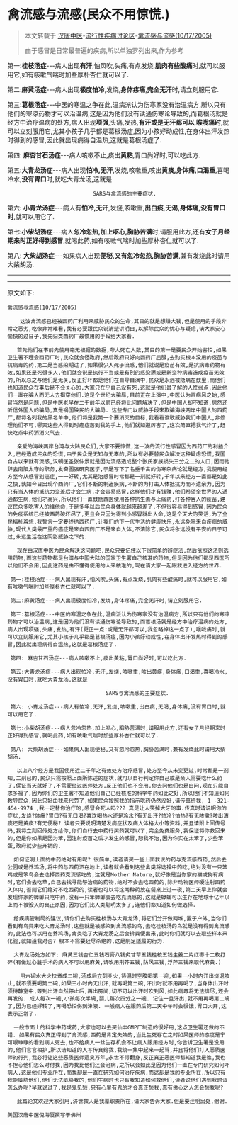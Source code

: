 # 禽流感与流感(民众不用惊慌.)
> 本文转载于 [汉唐中医](https://www.hantang.com/chinese/ch_Articles/Ch_index.html)-[流行性疾病讨论区](https://www.hantang.com/chinese/ch_Articles/generaldisease.htm)-[禽流感与流感(10/17/2005)](https://www.hantang.com/chinese/ch_Articles/flu36.htm)
> 
> 由于感冒是日常最普遍的疾病,所以单独罗列出来,作为参考

第一:**桂枝汤症**---病人出现**有汗**,怕风吹,头痛,有点发烧,**肌肉有些酸痛**时,就可以服用它,如有咳嗽气喘时加些厚朴杏仁就可以了.

 第二:**麻黄汤症**---病人出现**极度怕冷**,发烧,**身体疼痛**,**完全无汗**时,请立刻服用它.

 第三:**葛根汤症**---中医的寒温之争在此,温病派认为伤寒家没有治温病方,所以只有他们的寒凉药物才可以治温病,这是因为他们没有读通伤寒论导致的,而葛根汤就是经方中治疗温病的处方,病人出现**项强**,头痛,发热,**有汗或是无汗都可以**,**喉咙痛时**,就可以立刻服用它,尤其小孩子几乎都是葛根汤症,因为小孩好动成性,在身体出汗发热时得到的感冒,因此就出现病得自温热,这就是葛根汤症了.

 第四: **麻杏甘石汤症**---病人咳嗽不止,痰出**黄粘**,胃口尚好时,可以吃此方.

 第五:**大青龙汤症**---病人出现**怕冷,无汗**,发烧,咳嗽重,咳出**黄痰,身体痛,口渴重**,喜喝冷水,**没有胃口**时,就吃大青龙汤,这就是

                               SARS与禽流感的主要症状.

 第六: **小青龙汤症**---病人有**怕冷,无汗**,发烧,咳嗽重,**出白痰,无渴,身体痛,没有胃口时**,就可以用它了.

 第七:**小柴胡汤症**---病人**忽冷忽热,加上呕心,胸胁苦满**时,请服用此方,还有**女子月经期来时正好得到感冒**,就喝此药,如有咳嗽气喘时加些厚朴杏仁就可以了.

 第八: **大柴胡汤症**---如果病人出现**便秘,又有忽冷忽热,胸胁苦满**,兼有发烧此时请用大柴胡汤.
 
---
---

原文如下:
```
禽流感与流感(10/17/2005)

    这波禽流感已经被西药厂利用来威胁民众的生命,其目的就是想赚大钱,但是使用的手段非常之恶劣,吃像非常难看,我有必要跟民众说清楚讲明白,以解除民众的忧心与疑虑,请大家安心愉快的过日子,我先归类西药厂最惯用的手段给大家看.

   首先他们在事前先使用毫无根据的数据,夸大死亡人数,其目的第一是要民众开始害怕,如果卫生署不理会西药厂时,民众就会怪政府,然后政府只好向西药厂屈服,去购买根本没用的疫苗与抗病毒的药,第二是当感染期过了,如果很少人死于流感,他们就说是疫苗有效,是抗病毒药物有效,如果还是死很多人,他们就会说是执行不当或是有别的感染源或是新变种病毒造成疫苗无效的,所以总之与他们是无关,反正好坏都是他们在自导自演中,民众是永远被隐瞒在鼓里,而他们也知道民众在事后是不会关心的,大家只在乎自己没有死,这就是他们最了解的人性弱点,因此他们一直在骗人而无人去揭穿他们.这是个世纪大骗局,目前正在上演中,中医认为百病风之始,感冒当然是问题,但是中医老早在二千前年以前已经将此问题解决了,但是中国人却不知道,居然还听信外国人的骗局,真是祸国殃民的大骗局. 这些专门以威胁手段来欺骗海峡两岸中国人的西药厂,都将名列我的黑名单中,他们将是我第一个要消灭的目标,我看看谁敢威胁我们中国人,非修理他们不可,哪天这些人得到时癌症落到我的手上,他们就知道厉害了,这次简直把我气炸了,赶快吃点中药消消火气去.

   亲爱的海峡两岸台湾与大陆民众们,大家不要惊慌,这一波的流行性感冒因为西药厂的利益介入,已经造成民众的恐慌,由于民众是无知与无辜的,所以有必要替民众解决这种疑虑恐慌,我国自古以来就有流感,汉朝医圣张仲景就是因为流感造成整个张氏家族损失三分之二的人口,因而他辞去南阳太守的职务,发奋图强研究医学,于是写下了名垂千古的伤寒杂病论就是经方,我使用经方至今从感冒到癌症,一一好转,尤其是治感冒时常都是一剂就好转,千年以来经方一直都是如此之快,孰知今日出现个西药厂,它们不断的制造疾病,不断的为打击人体抵抗力而不遗余力,因为只有当人体的抵抗力变差后才会生病,才会容易感冒,这样他们才有钱赚,他们希望全世界的人通通都生病,他们才高兴,所以他们一直鼓励西医使用各种抗生素与止痛药,打各种害人的疫苗,建议民众多吃害人的维他命,于是多年以后民众身体就越来越差了,不但很容易得到感冒,因为民众的免疫系统已经被西药破坏尽了,更且会只因为得到小感冒就出人命,这是个天大的笑话,为了全民福祉着想,我誓言一定要终结西药厂,让我们的下一代生活的健康快乐,永远免除来自疾病的威胁,现代人类最严重的癌症是来自西药厂不是来自人体,不清除它,民众将永远没有平安的日子可过,永远生活在这阴影威胁之下的.

   现在由汉唐中医为民众解决这问题吧,民众只要记住以下很简单的辨症法,然后依照这法则选用药物,而这些药物都是台湾与中国大陆的国家卫生署自己核准的药物,但是因为他们都是西医所以他们不会用,因此这药是由不懂得使用的人来核准的,现在请大家一起跟我进入经方的世界.

 第一:桂枝汤症---病人出现有汗,怕风吹,头痛,有点发烧,肌肉有些酸痛时,就可以服用它,如有咳嗽气喘时加些厚朴杏仁就可以了.

 第二:麻黄汤症---病人出现极度怕冷,发烧,身体疼痛,完全无汗时,请立刻服用它.

 第三:葛根汤症---中医的寒温之争在此,温病派认为伤寒家没有治温病方,所以只有他们的寒凉药物才可以治温病,这是因为他们没有读通伤寒论导致的,而葛根汤就是经方中治疗温病的处方,病人出现项强,头痛,发热,有汗(更正一点:或是无汗都可以,我忽略掉这一点了),喉咙痛时,就可以立刻服用它,尤其小孩子几乎都是葛根汤症,因为小孩好动成性,在身体出汗发热时得到的感冒,因此就出现病得自温热,这就是葛根汤症了.

 第四: 麻杏甘石汤症---病人咳嗽不止,痰出黄粘,胃口尚好时,可以吃此方.

 第五:大青龙汤症---病人出现怕冷,无汗,发烧,咳嗽重,咳出黄痰,身体痛,口渴重,喜喝冷水,没有胃口时,就吃大青龙汤,这就是

                               SARS与禽流感的主要症状.

 第六: 小青龙汤症---病人有怕冷,无汗,发烧,咳嗽重,出白痰,无渴,身体痛,没有胃口时,就可以用它了.

 第七:小柴胡汤症---病人忽冷忽热,加上呕心,胸胁苦满时,请服用此方,还有女子月经期来时正好得到感冒,就喝此药,如有咳嗽气喘时加些厚朴杏仁就可以了.

 第八: 大柴胡汤症---如果病人出现便秘,又有忽冷忽热,胸胁苦满时,兼有发烧此时请用大柴胡汤.

   以上八个经方是我国使用近二千年之有效处方治疗感冒,处方至今从未变更过,时常都是一剂知,二剂已的,民众只需按照上面所陈述的症状,就可以自行判定你自己或是亲人需要吃什么药了,保证当天就好了,不需要经过医师处方,反正他们也不会用,你去问他们也是白问,现在只能自求多福了,因为你们的卫生署不知道他们自己已经核准的科学中药如此之好,所以他们不知道如何教导民众,因此只好由我来代劳了,如果民众按照我的指示吃药仍然没好,请传真给我, 1 -321-454-9974 ,我一定替你治疗的,感冒会死人吗??? 真是让人笑掉大牙的事.传真时请说明你的症状,发烧?体痛?胃口?有无口渴?喜欢喝热水还是冷水?有无出汗?怕冷?怕热?有无咳嗽?咳出清痰还是黄痰?有无便秘? 读者只要说明清楚发病症状及病人体格大小等资料,并且请附上回传号码,我将立刻回传处方给你,你们自行去中药行买药就可以了,完全免费服务,我保证将你救回来的,但是你如果是因为笨,因注射疫苗之后才发生的感冒,恕我不治,因为你实在太笨了,少些笨蛋,政府就少些开销的.

  如何证明上面的中药绝对有用呢? 很简单,读者请买一些上面我说的药与克流感西药,然后去公园或是养鸡场,将中药与西药洒在地上,读者就会看到这些禽类将选择中药吃,绝对没有一只笨鸡或是笨鸟会去选择西药克流感吃的,这就是Mother Nature,就好像是当你家的猫或狗有病时,它们会去吃草,自己去找寻能够治病的药物,绝对不会去吃西药的,除非动物医师硬注射西药入体内,否则它们绝对不吃西药的,读者也可以将这两种药放在餐桌上过一夜,第二天早上你就会发现你家的蟑螂只吃中药,没有一只笨蟑螂会去吃克流感的,这就是蟑螂可以生存在地球十亿年以上而不被毁灭的真正原因,因为它们比人类聪明太多了,连他们都知道如何做选择.

  给疾病管制局的建议,请你们去购买桂枝汤与大青龙汤,将它们分开做两堆,置于户外,当你们看到有鸟类来吃大青龙汤时,这些就是被感染到禽流感的鸟,去吃桂枝汤的鸟就是没有得到禽流感的,此法也可以用在养鸡场,禽类吃了大青龙汤之后会排粪便出来,此时你们就可以去取些样本来化验,就知道我对否? 根本不需要赶尽杀绝的,这是削足适履的行为.

  大青龙汤处方如下: 麻黄三钱杏仁五钱石膏八钱炙甘草五钱桂枝五钱生姜二片红枣十二枚打碎(有做过心脏手术的病人不可以用麻黄,请改用荆芥五钱,防风三钱,浮萍三钱来取代麻黄.)

    用六碗水大火快煮成二碗,汤成后立刻关火,待温时空腹喝第一碗,如果一小时内汗出烧退咳止,就不须要喝第二碗,如果三小时内无出汗,就再喝第二碗,汗出时就不用再喝了,当身体出汗时须待静室中,等到出汗自然停止后,再出房间,切不可以出汗时吹到风,如此病毒将无法排尽,还会再发的. 成人每次一碗,小孩每次半碗,婴儿每次四分之一碗. 记住一旦汗出,就不用再喝第二碗了,因为已经好转了,再喝恐怕伤到津液. 一般病人在服药后第二天中午时会很饿,胃口大开,这表示正常了.

  一般市面上的科学中药成药,大家也可以去买仙丰GMP厂制造的很好用,这点卫生署还做的不错. 如果有民众真正得到了禽流感,西药是肯定失效的,当此生死存亡之时如果医师的态度是宁可眼睁睁的看到病人死去,也不给病人一丝生存机会不让病人服用经方时,你告诉卫生署是没用的,他们官官相护,所以请知道的人写传真给我,我统一集中起来一起骂,并且将他们打入恶质医师的行列,我必将让这些恶质医师遗臭万年,永世不得翻身,反正真正恶医师都知道我是谁,我也不担心他们怎么对付我,因为我比他们还会治病,之所以会如此是因为他们一直在专门研究如何吓病人,这是他们专业所在,而我却是一直在研究如何治疗疾病,而这却是我的专业所在,所以只有我能威胁他们,他们无法威胁我的,他们生病时也只有我知道如何救他们,读者说他们遇到我时该怎么办呢?早就说过了,我是鬼见愁,只有心里有鬼的才会真正愁我,真有佛心之人怎会愁我呢?

   此篇论文欢迎大家引用,济世救人是我辈职责所在,请大家告诉大家.但是要注明出处,谢谢.

美国汉唐中医倪海厦撰写于佛州

  
```